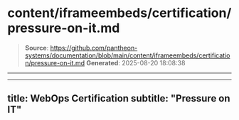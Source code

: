 # content/iframeembeds/certification/pressure-on-it.md

> **Source**: https://github.com/pantheon-systems/documentation/blob/main/content/iframeembeds/certification/pressure-on-it.md
> **Generated**: 2025-08-20 18:08:38

---

---
title: WebOps Certification
subtitle: "Pressure on IT"
---

<Partial file="certification-guide/pressure-on-it.md" />
